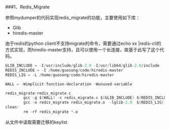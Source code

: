 ###1、Redis_Migrate

参照mydumper的代码实现redis_migrate的功能，主要使用如下库：

+ Glib
+ hiredis-master

由于redis的python client不支持migrate的命令，需要通过echo xx |redis-cli的方式实现，而hiredis-master支持，且可以使用一个长连接，故基于此写了这个代码。

```c
GLIB_INCLUDE = -I/usr/include/glib-2.0 -I/usr/lib64/glib-2.0/include 
REDIS_INCLUDE = -I /home/guosong/code/hiredis-master 
REDIS_LIG = -L /home/guosong/code/hiredis-master

WALL = -Wimplicit-function-declaration -Wunused-variable

redis_migrate:redis_migrate.c
        gcc -g $(WALL) -c redis_migrate.c $(GLIB_INCLUDE) $(REDIS_INCLUDE)
        gcc -o redis_migrate redis_migrate.o  -lglib-2.0  $(REDIS_LIG) -lhiredis
clean:
        rm -rf redis_migrate *.o
```

从文件中读取需要迁移的keylist
